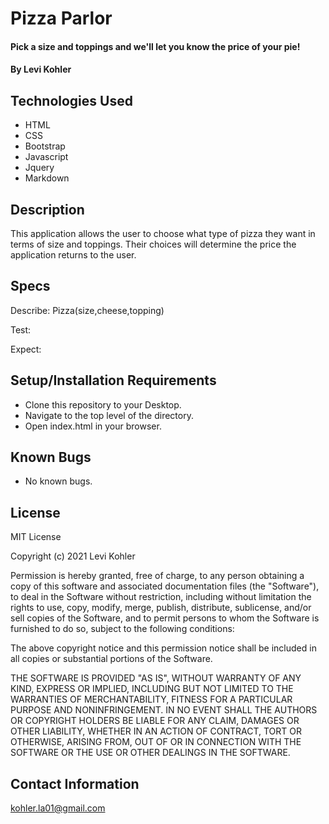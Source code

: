 # Pizza Parlor

#### Pick a size and toppings and we'll let you know the price of your pie!

#### By Levi Kohler

## Technologies Used

* HTML
* CSS
* Bootstrap
* Javascript
* Jquery
* Markdown

## Description

This application allows the user to choose what type of pizza they want in terms of size and toppings. Their choices will determine the price the application returns to the user.

## Specs

Describe: Pizza(size,cheese,topping)

Test:

Expect:

## Setup/Installation Requirements

* Clone this repository to your Desktop.
* Navigate to the top level of the directory.
* Open index.html in your browser.

## Known Bugs

* No known bugs.

## License

MIT License

Copyright (c) 2021 Levi Kohler

Permission is hereby granted, free of charge, to any person obtaining a copy
of this software and associated documentation files (the "Software"), to deal
in the Software without restriction, including without limitation the rights
to use, copy, modify, merge, publish, distribute, sublicense, and/or sell
copies of the Software, and to permit persons to whom the Software is
furnished to do so, subject to the following conditions:

The above copyright notice and this permission notice shall be included in all
copies or substantial portions of the Software.

THE SOFTWARE IS PROVIDED "AS IS", WITHOUT WARRANTY OF ANY KIND, EXPRESS OR
IMPLIED, INCLUDING BUT NOT LIMITED TO THE WARRANTIES OF MERCHANTABILITY,
FITNESS FOR A PARTICULAR PURPOSE AND NONINFRINGEMENT. IN NO EVENT SHALL THE
AUTHORS OR COPYRIGHT HOLDERS BE LIABLE FOR ANY CLAIM, DAMAGES OR OTHER
LIABILITY, WHETHER IN AN ACTION OF CONTRACT, TORT OR OTHERWISE, ARISING FROM,
OUT OF OR IN CONNECTION WITH THE SOFTWARE OR THE USE OR OTHER DEALINGS IN THE
SOFTWARE.

## Contact Information

kohler.la01@gmail.com